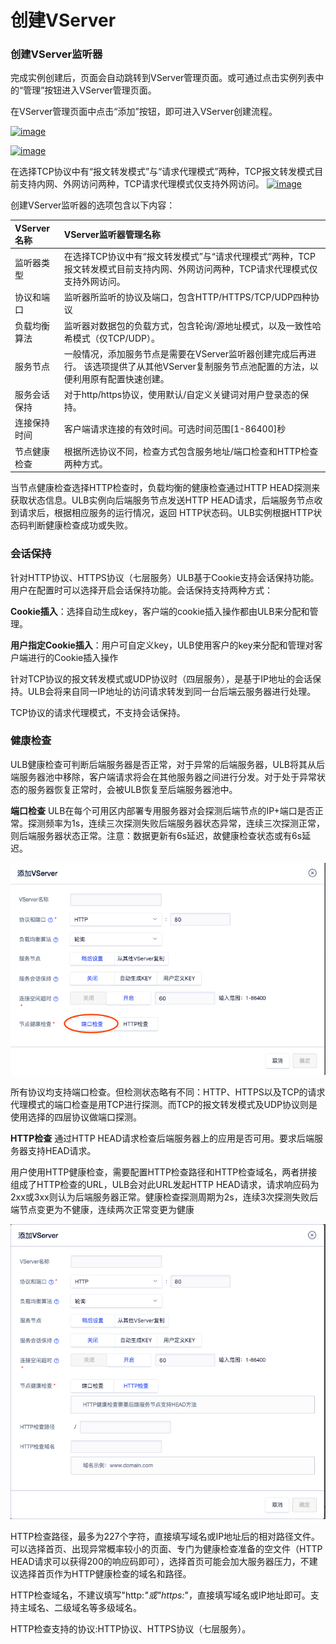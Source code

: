 # 创建VServer

### 创建VServer监听器 <a id="&#x521B;&#x5EFA;vserver&#x76D1;&#x542C;&#x5668;"></a>

完成实例创建后，页面会自动跳转到VServer管理页面。或可通过点击实例列表中的“管理”按钮进入VServer管理页面。

在VServer管理页面中点击“添加”按钮，即可进入VServer创建流程。

[![image](https://docs.ucloud.cn/_media/network/ulb/ulb5.png)](https://docs.ucloud.cn/_detail/network/ulb/ulb5.png?id=network%3Aulb%3Acommon)

[![image](https://docs.ucloud.cn/_media/network/ulb/vserver%E5%BB%BA%E7%AB%8Btcp.png)](https://docs.ucloud.cn/_detail/network/ulb/vserver%E5%BB%BA%E7%AB%8Btcp.png?id=network%3Aulb%3Acommon)

在选择TCP协议中有“报文转发模式”与“请求代理模式”两种，TCP报文转发模式目前支持内网、外网访问两种，TCP请求代理模式仅支持外网访问。 [![image](https://docs.ucloud.cn/_media/network/ulb/%E6%B7%BB%E5%8A%A0vserver-tcp.png)](https://docs.ucloud.cn/_detail/network/ulb/%E6%B7%BB%E5%8A%A0vserver-tcp.png?id=network%3Aulb%3Acommon)

创建VServer监听器的选项包含以下内容：

| VServer名称 | VServer监听器管理名称 |
| :--- | :--- |
| 监听器类型 | 在选择TCP协议中有“报文转发模式”与“请求代理模式”两种，TCP报文转发模式目前支持内网、外网访问两种，TCP请求代理模式仅支持外网访问。 |
| 协议和端口 | 监听器所监听的协议及端口，包含HTTP/HTTPS/TCP/UDP四种协议 |
| 负载均衡算法 | 监听器对数据包的负载方式，包含轮询/源地址模式，以及一致性哈希模式（仅TCP/UDP）。 |
| 服务节点 | 一般情况，添加服务节点是需要在VServer监听器创建完成后再进行。 该选项提供了从其他VServer复制服务节点池配置的方法，以便利用原有配置快速创建。 |
| 服务会话保持 | 对于http/https协议，使用默认/自定义关键词对用户登录态的保持。 |
| 连接保持时间 | 客户端请求连接的有效时间。可选时间范围\[1-86400\]秒 |
| 节点健康检查 | 根据所选协议不同，检查方式包含服务地址/端口检查和HTTP检查两种方式。 |

当节点健康检查选择HTTP检查时，负载均衡的健康检查通过HTTP HEAD探测来获取状态信息。ULB实例向后端服务节点发送HTTP HEAD请求，后端服务节点收到请求后，根据相应服务的运行情况，返回 HTTP状态码。ULB实例根据HTTP状态码判断健康检查成功或失败。

### 会话保持

针对HTTP协议、HTTPS协议（七层服务）ULB基于Cookie支持会话保持功能。用户在配置时可以选择开启会话保持功能。会话保持支持两种方式：

**Cookie插入**：选择自动生成key，客户端的cookie插入操作都由ULB来分配和管理。

**用户指定Cookie插入**：用户可自定义key，ULB使用客户的key来分配和管理对客户端进行的Cookie插入操作

针对TCP协议的报文转发模式或UDP协议时（四层服务），是基于IP地址的会话保持。ULB会将来自同一IP地址的访问请求转发到同一台后端云服务器进行处理。

TCP协议的请求代理模式，不支持会话保持。

### 健康检查

ULB健康检查可判断后端服务器是否正常，对于异常的后端服务器，ULB将其从后端服务器池中移除，客户端请求将会在其他服务器之间进行分发。对于处于异常状态的服务器恢复正常时，会被ULB恢复至后端服务器池中。

**端口检查** ULB在每个可用区内部署专用服务器对会探测后端节点的IP+端口是否正常。探测频率为1s，连续三次探测失败后端服务器状态异常，连续三次探测正常，则后端服务器状态正常。注意：数据更新有6s延迟，故健康检查状态或有6s延迟。

![VServer&#x914D;&#x7F6E;&#x754C;&#x9762;](../../../.gitbook/assets/image%20%284%29.png)

所有协议均支持端口检查。但检测状态略有不同：HTTP、HTTPS以及TCP的请求代理模式的端口检查是用TCP进行探测。而TCP的报文转发模式及UDP协议则是使用选择的四层协议做端口探测。

**HTTP检查** 通过HTTP HEAD请求检查后端服务器上的应用是否可用。要求后端服务器支持HEAD请求。

用户使用HTTP健康检查，需要配置HTTP检查路径和HTTP检查域名，两者拼接组成了HTTP检查的URL，ULB会对此URL发起HTTP HEAD请求，请求响应码为2xx或3xx则认为后端服务器正常。健康检查探测周期为2s，连续3次探测失败后端节点变更为不健康，连续两次正常变更为健康

![VServer&#x914D;&#x7F6E;&#x754C;&#x9762;](../../../.gitbook/assets/image%20%286%29.png)

HTTP检查路径，最多为227个字符，直接填写域名或IP地址后的相对路径文件。可以选择首页、出现异常概率较小的页面、专门为健康检查准备的空文件（HTTP HEAD请求可以获得200的响应码即可），选择首页可能会加大服务器压力，不建议选择首页作为HTTP健康检查的域名和路径。

HTTP检查域名，不建议填写"http:_"或"https:_"，直接填写域名或IP地址即可。支持主域名、二级域名等多级域名。

HTTP检查支持的协议:HTTP协议、HTTPS协议（七层服务）。

